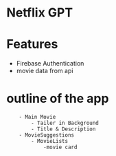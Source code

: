 # Netflix GPT

# Features

- Firebase Authentication
- movie data from api

# outline of the app

        - Main Movie
            - Tailer in Background
            - Title & Description
        - MovieSuggestions
            - MovieLists
                -movie card
